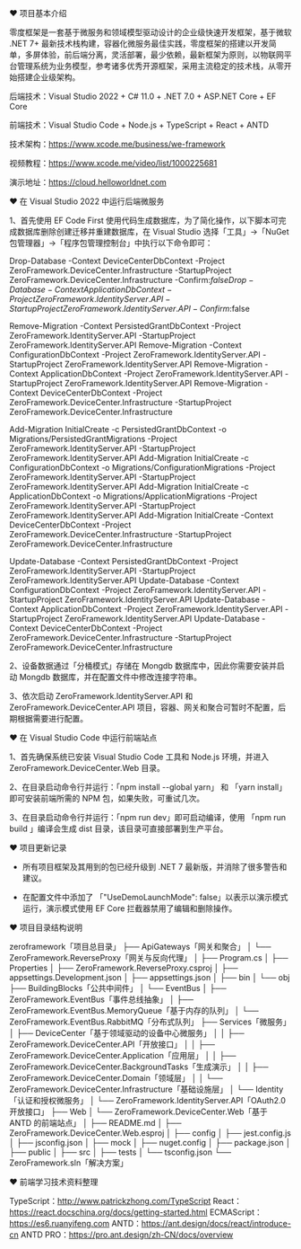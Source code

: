 ﻿
 ♥ 项目基本介绍

零度框架是一套基于微服务和领域模型驱动设计的企业级快速开发框架，基于微软 .NET 7+ 最新技术栈构建，容器化微服务最佳实践，零度框架的搭建以开发简单，多屏体验，前后端分离，灵活部署，最少依赖，最新框架为原则，以物联网平台管理系统为业务模型，参考诸多优秀开源框架，采用主流稳定的技术栈，从零开始搭建企业级架构。

后端技术：Visual Studio 2022 + C# 11.0 + .NET 7.0 + ASP.NET Core + EF Core

前端技术：Visual Studio Code + Node.js + TypeScript + React + ANTD

技术架构：https://www.xcode.me/business/we-framework

视频教程：https://www.xcode.me/video/list/1000225681

演示地址：https://cloud.helloworldnet.com



 ♥ 在 Visual Studio 2022 中运行后端微服务

1、首先使用 EF Code First 使用代码生成数据库，为了简化操作，以下脚本可完成数据库删除创建迁移并重建数据库，在 Visual Studio 选择「工具」->「NuGet包管理器」->「程序包管理控制台」中执行以下命令即可：

Drop-Database -Context DeviceCenterDbContext -Project ZeroFramework.DeviceCenter.Infrastructure -StartupProject ZeroFramework.DeviceCenter.Infrastructure -Confirm:$false
Drop-Database -Context ApplicationDbContext -Project ZeroFramework.IdentityServer.API -StartupProject ZeroFramework.IdentityServer.API -Confirm:$false

Remove-Migration -Context PersistedGrantDbContext -Project ZeroFramework.IdentityServer.API -StartupProject ZeroFramework.IdentityServer.API
Remove-Migration -Context ConfigurationDbContext -Project ZeroFramework.IdentityServer.API -StartupProject ZeroFramework.IdentityServer.API
Remove-Migration -Context ApplicationDbContext -Project ZeroFramework.IdentityServer.API -StartupProject ZeroFramework.IdentityServer.API
Remove-Migration -Context DeviceCenterDbContext -Project ZeroFramework.DeviceCenter.Infrastructure -StartupProject ZeroFramework.DeviceCenter.Infrastructure

Add-Migration InitialCreate -c PersistedGrantDbContext -o Migrations/PersistedGrantMigrations -Project ZeroFramework.IdentityServer.API -StartupProject ZeroFramework.IdentityServer.API
Add-Migration InitialCreate -c ConfigurationDbContext -o Migrations/ConfigurationMigrations -Project ZeroFramework.IdentityServer.API -StartupProject ZeroFramework.IdentityServer.API
Add-Migration InitialCreate -c ApplicationDbContext -o Migrations/ApplicationMigrations -Project ZeroFramework.IdentityServer.API -StartupProject ZeroFramework.IdentityServer.API
Add-Migration InitialCreate -Context DeviceCenterDbContext -Project ZeroFramework.DeviceCenter.Infrastructure -StartupProject ZeroFramework.DeviceCenter.Infrastructure

Update-Database -Context PersistedGrantDbContext -Project ZeroFramework.IdentityServer.API -StartupProject ZeroFramework.IdentityServer.API
Update-Database -Context ConfigurationDbContext -Project ZeroFramework.IdentityServer.API -StartupProject ZeroFramework.IdentityServer.API
Update-Database -Context ApplicationDbContext -Project ZeroFramework.IdentityServer.API -StartupProject ZeroFramework.IdentityServer.API
Update-Database -Context DeviceCenterDbContext -Project ZeroFramework.DeviceCenter.Infrastructure -StartupProject ZeroFramework.DeviceCenter.Infrastructure

2、设备数据通过「分桶模式」存储在 Mongdb 数据库中，因此你需要安装并启动 Mongdb 数据库，并在配置文件中修改连接字符串。

3、依次启动 ZeroFramework.IdentityServer.API 和 ZeroFramework.DeviceCenter.API 项目，容器、网关和聚合可暂时不配置，后期根据需要进行配置。


 ♥ 在 Visual Studio Code 中运行前端站点

1、首先确保系统已安装 Visual Studio Code 工具和 Node.js 环境，并进入 ZeroFramework.DeviceCenter.Web 目录。

2、在目录启动命令行并运行：「npm install --global yarn」 和 「yarn install」 即可安装前端所需的 NPM 包，如果失败，可重试几次。

3、在目录启动命令行并运行：「npm run dev」即可启动编译，使用 「npm run build 」编译会生成 dist 目录，该目录可直接部署到生产平台。


 ♥ 项目更新记录

+ 所有项目框架及其用到的包已经升级到 .NET 7 最新版，并消除了很多警告和建议。

+ 在配置文件中添加了 「"UseDemoLaunchMode": false」以表示以演示模式运行，演示模式使用 EF Core 拦截器禁用了编辑和删除操作。


 ♥ 项目目录结构说明

zeroframework「项目总目录」
├── ApiGateways「网关和聚合」
│   └── ZeroFramework.ReverseProxy「网关与反向代理」
│       ├── Program.cs
│       ├── Properties
│       ├── ZeroFramework.ReverseProxy.csproj
│       ├── appsettings.Development.json
│       ├── appsettings.json
│       ├── bin
│       └── obj
├── BuildingBlocks「公共中间件」
│   └── EventBus
│       ├── ZeroFramework.EventBus「事件总线抽象」
│       ├── ZeroFramework.EventBus.MemoryQueue「基于内存的队列」
│       └── ZeroFramework.EventBus.RabbitMQ「分布式队列」
├── Services「微服务」
│   ├── DeviceCenter「基于领域驱动的设备中心微服务」
│   │   ├── ZeroFramework.DeviceCenter.API「开放接口」
│   │   ├── ZeroFramework.DeviceCenter.Application「应用层」
│   │   ├── ZeroFramework.DeviceCenter.BackgroundTasks「生成演示」
│   │   ├── ZeroFramework.DeviceCenter.Domain「领域层」
│   │   └── ZeroFramework.DeviceCenter.Infrastructure「基础设施层」
│   └── Identity「认证和授权微服务」
│       └── ZeroFramework.IdentityServer.API「OAuth2.0开放接口」
├── Web
│   └── ZeroFramework.DeviceCenter.Web「基于 ANTD 的前端站点」
│       ├── README.md
│       ├── ZeroFramework.DeviceCenter.Web.esproj
│       ├── config
│       ├── jest.config.js
│       ├── jsconfig.json
│       ├── mock
│       ├── nuget.config
│       ├── package.json
│       ├── public
│       ├── src
│       ├── tests
│       └── tsconfig.json
└── ZeroFramework.sln「解决方案」

♥ 前端学习技术资料整理

TypeScript：http://www.patrickzhong.com/TypeScript
React：https://react.docschina.org/docs/getting-started.html
ECMAScript：https://es6.ruanyifeng.com
ANTD：https://ant.design/docs/react/introduce-cn
ANTD PRO：https://pro.ant.design/zh-CN/docs/overview